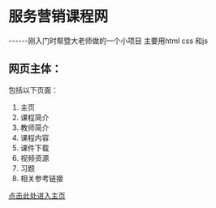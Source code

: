 # 服务营销课程网

------刚入门时帮暨大老师做的一个小项目
主要用html css 和js

## 网页主体：
包括以下页面：
1. 主页
2. 课程简介
3. 教师简介
4. 课程内容
5. 课件下载
6. 视频资源
7. 习题
8. 相关参考链接

[点击此处进入主页](https://m-xuann.github.io/Service/index.html)
